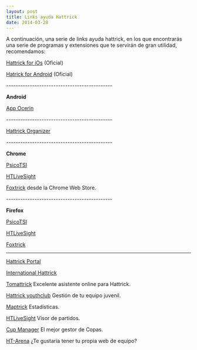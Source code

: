 ```yaml
---
layout: post
title: Links ayuda Hattrick
date: 2014-03-28
---
```


A continuación, una serie de links ayuda hattrick, en los que encontrarás una serie de programas y extensiones que te servirán de gran utilidad, recomendamos:

[Hattrick for iOs](https://itunes.apple.com/app/hattrick/id483569714) (Oficial)

[Hatrick for Android](https://play.google.com/store/apps/details?id=org.hattrick.hattrick) (Oficial)

\---------------------------------------------

**Android**

[App Ocerin](https://play.google.com/store/apps/details?id=com.guiaocerin)

\---------------------------------------------

[Hattrick Organizer](http://sourceforge.net/projects/ho1/)

\---------------------------------------------

**Chrome**

[PsicoTSI](http://psicotsi.sourceforge.net/releases/)

[HTLiveSight](http://htlivesight.sourceforge.net/downloads.html)

[Foxtrick](https://chrome.google.com/webstore/detail/foxtrick/bpfbbngccefbbndginomofgpagkjckik) desde la Chrome Web Store.

\---------------------------------------------

**Firefox**

[PsicoTSI](http://psicotsi.sourceforge.net/releases/)

[HTLiveSight](http://htlivesight.sourceforge.net/downloads.html)

[Foxtrick](https://addons.mozilla.org/es/firefox/addon/foxtrick/)

* * *

[Hattrick Portal](https://hattrickportal.pro/Utils)

[International Hattrick](http://iht.smdesign.es/)

[Tomattrick](http://tomattrick.org/) Excelente asistente online para Hattrick.

[Hattrick youthclub](http://www.hattrick-youthclub.org/) Gestión de tu equipo juvenil.

[Maptrick](http://www.maptrick.org/) Estadísticas.

[HTLiveSight](http://htlivesight.sourceforge.net/) Visor de partidos.

[Cup Manager](http://www.cupmanager.org/files/index.php) El mejor gestor de Copas.

[HT-Arena](http://www.ht-arena.com/) ¿Te gustaría tener tu propia web de equipo?
